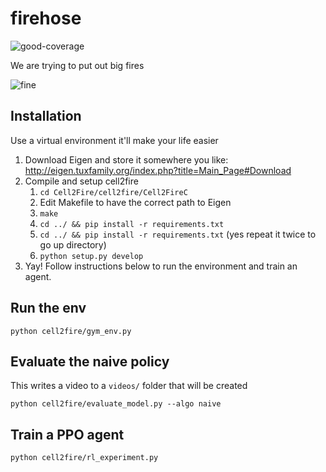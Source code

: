 # firehose
![good-coverage](https://img.shields.io/badge/coverage-101%25-brightgreen)

We are trying to put out big fires

![fine](./figs/giphy.gif)

## Installation
Use a virtual environment it'll make your life easier

1. Download Eigen and store it somewhere you like: http://eigen.tuxfamily.org/index.php?title=Main_Page#Download
2. Compile and setup cell2fire
   1. `cd Cell2Fire/cell2fire/Cell2FireC`
   2. Edit Makefile to have the correct path to Eigen
   3. `make`
   4. `cd ../ && pip install -r requirements.txt`
   5. `cd ../ && pip install -r requirements.txt` (yes repeat it twice to go up directory)
   6. `python setup.py develop`
3. Yay! Follow instructions below to run the environment and train an agent.

## Run the env
```
python cell2fire/gym_env.py
```

## Evaluate the naive policy
This writes a video to a `videos/` folder that will be created
```
python cell2fire/evaluate_model.py --algo naive
```
## Train a PPO agent
```
python cell2fire/rl_experiment.py
```

